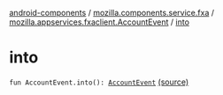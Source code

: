 [android-components](../../index.md) / [mozilla.components.service.fxa](../index.md) / [mozilla.appservices.fxaclient.AccountEvent](index.md) / [into](./into.md)

# into

`fun AccountEvent.into(): `[`AccountEvent`](../../mozilla.components.concept.sync/-account-event/index.md) [(source)](https://github.com/mozilla-mobile/android-components/blob/master/components/service/firefox-accounts/src/main/java/mozilla/components/service/fxa/Types.kt#L210)